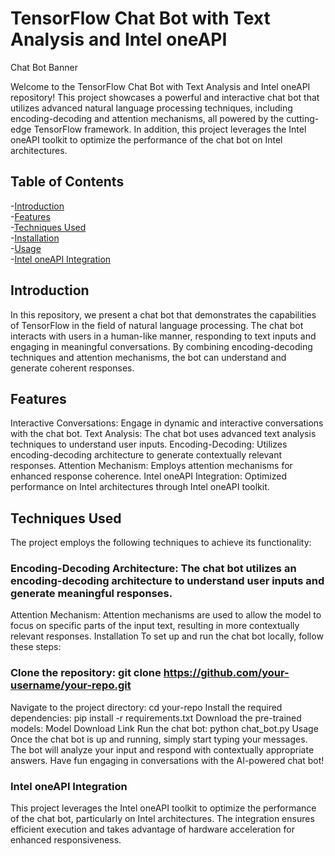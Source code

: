 # TensorFlow Chat Bot with Text Analysis and Intel oneAPI
Chat Bot Banner

Welcome to the TensorFlow Chat Bot with Text Analysis and Intel oneAPI repository! This project showcases a powerful and interactive chat bot that utilizes advanced natural language processing techniques, including encoding-decoding and attention mechanisms, all powered by the cutting-edge TensorFlow framework. In addition, this project leverages the Intel oneAPI toolkit to optimize the performance of the chat bot on Intel architectures.

## Table of Contents
-[Introduction](#introduction)<br>
-[Features](#features)<br>
-[Techniques Used](#techniques_used)<br>
-[Installation](#installation)<br>
-[Usage](#usage)<br>
-[Intel oneAPI Integration](#inteloneapiintegration)<br>

## Introduction
In this repository, we present a chat bot that demonstrates the capabilities of TensorFlow in the field of natural language processing. The chat bot interacts with users in a human-like manner, responding to text inputs and engaging in meaningful conversations. By combining encoding-decoding techniques and attention mechanisms, the bot can understand and generate coherent responses.

## Features
Interactive Conversations: Engage in dynamic and interactive conversations with the chat bot.
Text Analysis: The chat bot uses advanced text analysis techniques to understand user inputs.
Encoding-Decoding: Utilizes encoding-decoding architecture to generate contextually relevant responses.
Attention Mechanism: Employs attention mechanisms for enhanced response coherence.
Intel oneAPI Integration: Optimized performance on Intel architectures through Intel oneAPI toolkit.

## Techniques Used
The project employs the following techniques to achieve its functionality:

### Encoding-Decoding Architecture: The chat bot utilizes an encoding-decoding architecture to understand user inputs and generate meaningful responses.
Attention Mechanism: Attention mechanisms are used to allow the model to focus on specific parts of the input text, resulting in more contextually relevant responses.
Installation
To set up and run the chat bot locally, follow these steps:

### Clone the repository: git clone https://github.com/your-username/your-repo.git
Navigate to the project directory: cd your-repo
Install the required dependencies: pip install -r requirements.txt
Download the pre-trained models: Model Download Link
Run the chat bot: python chat_bot.py
Usage
Once the chat bot is up and running, simply start typing your messages. The bot will analyze your input and respond with contextually appropriate answers. Have fun engaging in conversations with the AI-powered chat bot!

### Intel oneAPI Integration
This project leverages the Intel oneAPI toolkit to optimize the performance of the chat bot, particularly on Intel architectures. The integration ensures efficient execution and takes advantage of hardware acceleration for enhanced responsiveness.
